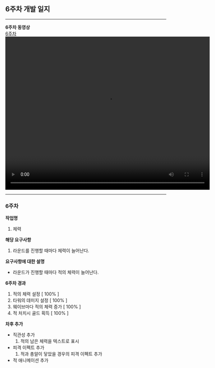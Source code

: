## 6주차 개발 일지
---

**6주차 동영상**
<br>
[6주차](files/6Week/RD_6Week.mp4)
<video controls width="640" height="480">
  <source src="files/4Week/RD_4Week.mp4" type="video/mp4">
  Sorry, your browser doesn't support embedded videos.
</video>


---
### 6주차

**작업명**
1. 체력

**해당 요구사항**
1. 라운드를 진행할 때마다 체력이 늘어난다.

**요구사항에 대한 설명**
- 라운드가 진행할 때마다 적의 체력이 늘어난다.

**6주차 경과**

1. 적의 체력 설정  [ 100% ]
2. 타워의 데미지 설정 [ 100% ]
3. 웨이브마다 적의 체력 증가 [ 100% ]
4. 적 처치시 골드 획득 [ 100% ]

**차후 추가**
- 직관성 추가
  1. 적의 남은 체력을 텍스트로 표시
- 피격 이펙트 추가
  1. 적과 총알이 닿았을 경우의 피격 이펙트 추가
- 적 애니메이션 추가
